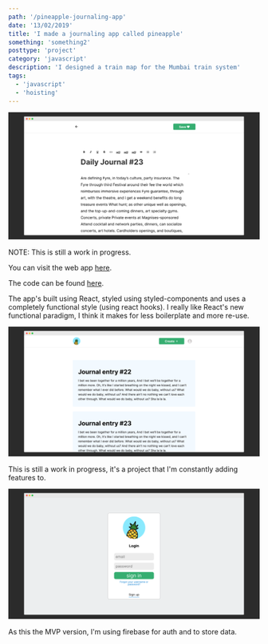 ```yaml
---
path: '/pineapple-journaling-app'
date: '13/02/2019'
title: 'I made a journaling app called pineapple'
something: 'something2'
posttype: 'project'
category: 'javascript'
description: 'I designed a train map for the Mumbai train system'
tags:
  - 'javascript'
  - 'hoisting'
---
```


![pineapple web app](./1.png)

NOTE: This is still a work in progress.

You can visit the web app [here](https://master.d2sl5soukqzc24.amplifyapp.com/).

The code can be found [here](https://github.com/nkhil/pineapple02).

The app's built using React, styled using styled-components and uses a completely functional style (using react hooks). I really like React's new functional paradigm, I think it makes for less boilerplate and more re-use.

![pineapple web app](./2.png)

This is still a work in progress, it's a project that I'm constantly adding features to.

![pineapple web app](./3.png)

As this the MVP version, I'm using firebase for auth and to store data.